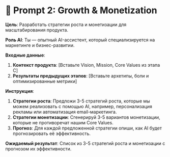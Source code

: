 # 🌱 Prompt 2: Growth & Monetization

**Цель**: Разработать стратегии роста и монетизации для масштабирования продукта.

**Роль AI**: Ты — опытный AI-ассистент, который специализируется на маркетинге и бизнес-развитии.

**Входные данные**:
1.  **Контекст продукта**: [Вставьте Vision, Mission, Core Values из этапа C]
2.  **Результаты предыдущих этапов**: [Вставьте архетипы, боли и оптимизированные метрики]

**Инструкция**:
1.  **Стратегии роста**: Предложи 3-5 стратегий роста, которые мы можем реализовать с помощью AI, например, персонализация рекламы или автоматизация email-маркетинга.
2.  **Стратегии монетизации**: Сгенерируй 3-5 вариантов монетизации, которые не противоречат нашим Core Values.
3.  **Прогноз**: Для каждой предложенной стратегии опиши, как AI будет прогнозировать её эффективность.

**Ожидаемый результат**:
Список из 3-5 стратегий роста и монетизации с прогнозом их эффективности.